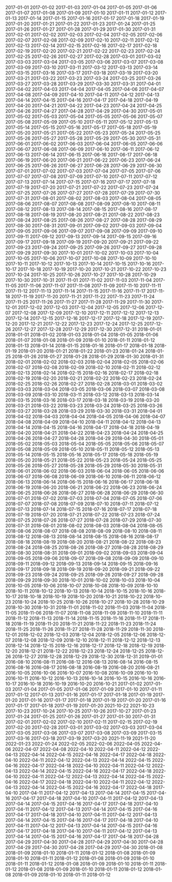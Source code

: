 2017-01-01
2017-01-02
2017-01-03
2017-01-04
2017-01-05
2017-01-06
2017-01-07
2017-01-08
2017-01-09
2017-01-10
2017-01-11
2017-01-12
2017-01-13
2017-01-14
2017-01-15
2017-01-16
2017-01-17
2017-01-18
2017-01-19
2017-01-20
2017-01-21
2017-01-22
2017-01-23
2017-01-24
2017-01-25
2017-01-26
2017-01-27
2017-01-28
2017-01-29
2017-01-30
2017-01-31
2017-02-01
2017-02-02
2017-02-03
2017-02-04
2017-02-05
2017-02-06
2017-02-07
2017-02-08
2017-02-09
2017-02-10
2017-02-11
2017-02-12
2017-02-13
2017-02-14
2017-02-15
2017-02-16
2017-02-17
2017-02-18
2017-02-19
2017-02-20
2017-02-21
2017-02-22
2017-02-23
2017-02-24
2017-02-25
2017-02-26
2017-02-27
2017-02-28
2017-03-01
2017-03-02
2017-03-03
2017-03-04
2017-03-05
2017-03-06
2017-03-07
2017-03-08
2017-03-09
2017-03-10
2017-03-11
2017-03-12
2017-03-13
2017-03-14
2017-03-15
2017-03-16
2017-03-17
2017-03-18
2017-03-19
2017-03-20
2017-03-21
2017-03-22
2017-03-23
2017-03-24
2017-03-25
2017-03-26
2017-03-27
2017-03-28
2017-03-29
2017-03-30
2017-03-31
2017-04-01
2017-04-02
2017-04-03
2017-04-04
2017-04-05
2017-04-06
2017-04-07
2017-04-08
2017-04-09
2017-04-10
2017-04-11
2017-04-12
2017-04-13
2017-04-14
2017-04-15
2017-04-16
2017-04-17
2017-04-18
2017-04-19
2017-04-20
2017-04-21
2017-04-22
2017-04-23
2017-04-24
2017-04-25
2017-04-26
2017-04-27
2017-04-28
2017-04-29
2017-04-30
2017-05-01
2017-05-02
2017-05-03
2017-05-04
2017-05-05
2017-05-06
2017-05-07
2017-05-08
2017-05-09
2017-05-10
2017-05-11
2017-05-12
2017-05-13
2017-05-14
2017-05-15
2017-05-16
2017-05-17
2017-05-18
2017-05-19
2017-05-20
2017-05-21
2017-05-22
2017-05-23
2017-05-24
2017-05-25
2017-05-26
2017-05-27
2017-05-28
2017-05-29
2017-05-30
2017-05-31
2017-06-01
2017-06-02
2017-06-03
2017-06-04
2017-06-05
2017-06-06
2017-06-07
2017-06-08
2017-06-09
2017-06-10
2017-06-11
2017-06-12
2017-06-13
2017-06-14
2017-06-15
2017-06-16
2017-06-17
2017-06-18
2017-06-19
2017-06-20
2017-06-21
2017-06-22
2017-06-23
2017-06-24
2017-06-25
2017-06-26
2017-06-27
2017-06-28
2017-06-29
2017-06-30
2017-07-01
2017-07-02
2017-07-03
2017-07-04
2017-07-05
2017-07-06
2017-07-07
2017-07-08
2017-07-09
2017-07-10
2017-07-11
2017-07-12
2017-07-13
2017-07-14
2017-07-15
2017-07-16
2017-07-17
2017-07-18
2017-07-19
2017-07-20
2017-07-21
2017-07-22
2017-07-23
2017-07-24
2017-07-25
2017-07-26
2017-07-27
2017-07-28
2017-07-29
2017-07-30
2017-07-31
2017-08-01
2017-08-02
2017-08-03
2017-08-04
2017-08-05
2017-08-06
2017-08-07
2017-08-08
2017-08-09
2017-08-10
2017-08-11
2017-08-12
2017-08-13
2017-08-14
2017-08-15
2017-08-16
2017-08-17
2017-08-18
2017-08-19
2017-08-20
2017-08-21
2017-08-22
2017-08-23
2017-08-24
2017-08-25
2017-08-26
2017-08-27
2017-08-28
2017-08-29
2017-08-30
2017-08-31
2017-09-01
2017-09-02
2017-09-03
2017-09-04
2017-09-05
2017-09-06
2017-09-07
2017-09-08
2017-09-09
2017-09-10
2017-09-11
2017-09-12
2017-09-13
2017-09-14
2017-09-15
2017-09-16
2017-09-17
2017-09-18
2017-09-19
2017-09-20
2017-09-21
2017-09-22
2017-09-23
2017-09-24
2017-09-25
2017-09-26
2017-09-27
2017-09-28
2017-09-29
2017-09-30
2017-10-01
2017-10-02
2017-10-03
2017-10-04
2017-10-05
2017-10-06
2017-10-07
2017-10-08
2017-10-09
2017-10-10
2017-10-11
2017-10-12
2017-10-13
2017-10-14
2017-10-15
2017-10-16
2017-10-17
2017-10-18
2017-10-19
2017-10-20
2017-10-21
2017-10-22
2017-10-23
2017-10-24
2017-10-25
2017-10-26
2017-10-27
2017-10-28
2017-10-29
2017-10-30
2017-10-31
2017-11-01
2017-11-02
2017-11-03
2017-11-04
2017-11-05
2017-11-06
2017-11-07
2017-11-08
2017-11-09
2017-11-10
2017-11-11
2017-11-12
2017-11-13
2017-11-14
2017-11-15
2017-11-16
2017-11-17
2017-11-18
2017-11-19
2017-11-20
2017-11-21
2017-11-22
2017-11-23
2017-11-24
2017-11-25
2017-11-26
2017-11-27
2017-11-28
2017-11-29
2017-11-30
2017-12-01
2017-12-02
2017-12-03
2017-12-04
2017-12-05
2017-12-06
2017-12-07
2017-12-08
2017-12-09
2017-12-10
2017-12-11
2017-12-12
2017-12-13
2017-12-14
2017-12-15
2017-12-16
2017-12-17
2017-12-18
2017-12-19
2017-12-20
2017-12-21
2017-12-22
2017-12-23
2017-12-24
2017-12-25
2017-12-26
2017-12-27
2017-12-28
2017-12-29
2017-12-30
2017-12-31
2018-01-01
2018-01-01
2018-01-02
2018-01-03
2018-01-04
2018-01-05
2018-01-06
2018-01-07
2018-01-08
2018-01-09
2018-01-10
2018-01-11
2018-01-12
2018-01-13
2018-01-14
2018-01-15
2018-01-16
2018-01-17
2018-01-18
2018-01-19
2018-01-20
2018-01-21
2018-01-22
2018-01-23
2018-01-24
2018-01-25
2018-01-26
2018-01-27
2018-01-28
2018-01-29
2018-01-30
2018-01-31
2018-02-01
2018-02-02
2018-02-03
2018-02-04
2018-02-05
2018-02-06
2018-02-07
2018-02-08
2018-02-09
2018-02-10
2018-02-11
2018-02-12
2018-02-13
2018-02-14
2018-02-15
2018-02-16
2018-02-17
2018-02-18
2018-02-19
2018-02-20
2018-02-21
2018-02-22
2018-02-23
2018-02-24
2018-02-25
2018-02-26
2018-02-27
2018-02-28
2018-03-01
2018-03-02
2018-03-03
2018-03-04
2018-03-05
2018-03-06
2018-03-07
2018-03-08
2018-03-09
2018-03-10
2018-03-11
2018-03-12
2018-03-13
2018-03-14
2018-03-15
2018-03-16
2018-03-17
2018-03-18
2018-03-19
2018-03-20
2018-03-21
2018-03-22
2018-03-23
2018-03-24
2018-03-25
2018-03-26
2018-03-27
2018-03-28
2018-03-29
2018-03-30
2018-03-31
2018-04-01
2018-04-02
2018-04-03
2018-04-04
2018-04-05
2018-04-06
2018-04-07
2018-04-08
2018-04-09
2018-04-10
2018-04-11
2018-04-12
2018-04-13
2018-04-14
2018-04-15
2018-04-16
2018-04-17
2018-04-18
2018-04-19
2018-04-20
2018-04-21
2018-04-22
2018-04-23
2018-04-24
2018-04-25
2018-04-26
2018-04-27
2018-04-28
2018-04-29
2018-04-30
2018-05-01
2018-05-02
2018-05-03
2018-05-04
2018-05-05
2018-05-06
2018-05-07
2018-05-08
2018-05-09
2018-05-10
2018-05-11
2018-05-12
2018-05-13
2018-05-14
2018-05-15
2018-05-16
2018-05-17
2018-05-18
2018-05-19
2018-05-20
2018-05-21
2018-05-22
2018-05-23
2018-05-24
2018-05-25
2018-05-26
2018-05-27
2018-05-28
2018-05-29
2018-05-30
2018-05-31
2018-06-01
2018-06-02
2018-06-03
2018-06-04
2018-06-05
2018-06-06
2018-06-07
2018-06-08
2018-06-09
2018-06-10
2018-06-11
2018-06-12
2018-06-13
2018-06-14
2018-06-15
2018-06-16
2018-06-17
2018-06-18
2018-06-19
2018-06-20
2018-06-21
2018-06-22
2018-06-23
2018-06-24
2018-06-25
2018-06-26
2018-06-27
2018-06-28
2018-06-29
2018-06-30
2018-07-01
2018-07-02
2018-07-03
2018-07-04
2018-07-05
2018-07-06
2018-07-07
2018-07-08
2018-07-09
2018-07-10
2018-07-11
2018-07-12
2018-07-13
2018-07-14
2018-07-15
2018-07-16
2018-07-17
2018-07-18
2018-07-19
2018-07-20
2018-07-21
2018-07-22
2018-07-23
2018-07-24
2018-07-25
2018-07-26
2018-07-27
2018-07-28
2018-07-29
2018-07-30
2018-07-31
2018-08-01
2018-08-02
2018-08-03
2018-08-04
2018-08-05
2018-08-06
2018-08-07
2018-08-08
2018-08-09
2018-08-10
2018-08-11
2018-08-12
2018-08-13
2018-08-14
2018-08-15
2018-08-16
2018-08-17
2018-08-18
2018-08-19
2018-08-20
2018-08-21
2018-08-22
2018-08-23
2018-08-24
2018-08-25
2018-08-26
2018-08-27
2018-08-28
2018-08-29
2018-08-30
2018-08-31
2018-09-01
2018-09-02
2018-09-03
2018-09-04
2018-09-05
2018-09-06
2018-09-07
2018-09-08
2018-09-09
2018-09-10
2018-09-11
2018-09-12
2018-09-13
2018-09-14
2018-09-15
2018-09-16
2018-09-17
2018-09-18
2018-09-19
2018-09-20
2018-09-21
2018-09-22
2018-09-23
2018-09-24
2018-09-25
2018-09-26
2018-09-27
2018-09-28
2018-09-29
2018-09-30
2018-10-01
2018-10-02
2018-10-03
2018-10-04
2018-10-05
2018-10-06
2018-10-07
2018-10-08
2018-10-09
2018-10-10
2018-10-11
2018-10-12
2018-10-13
2018-10-14
2018-10-15
2018-10-16
2018-10-17
2018-10-18
2018-10-19
2018-10-20
2018-10-21
2018-10-22
2018-10-23
2018-10-24
2018-10-25
2018-10-26
2018-10-27
2018-10-28
2018-10-29
2018-10-30
2018-10-31
2018-11-01
2018-11-02
2018-11-03
2018-11-04
2018-11-05
2018-11-06
2018-11-07
2018-11-08
2018-11-09
2018-11-10
2018-11-11
2018-11-12
2018-11-13
2018-11-14
2018-11-15
2018-11-16
2018-11-17
2018-11-18
2018-11-19
2018-11-20
2018-11-21
2018-11-22
2018-11-23
2018-11-24
2018-11-25
2018-11-26
2018-11-27
2018-11-28
2018-11-29
2018-11-30
2018-12-01
2018-12-02
2018-12-03
2018-12-04
2018-12-05
2018-12-06
2018-12-07
2018-12-08
2018-12-09
2018-12-10
2018-12-11
2018-12-12
2018-12-13
2018-12-14
2018-12-15
2018-12-16
2018-12-17
2018-12-18
2018-12-19
2018-12-20
2018-12-21
2018-12-22
2018-12-23
2018-12-24
2018-12-25
2018-12-26
2018-12-27
2018-12-28
2018-12-29
2018-12-30
2018-12-31
2019-01-01
2016-08-10
2016-08-11
2016-08-12
2016-08-13
2016-08-14
2016-08-15
2016-08-16
2016-08-17
2016-08-18
2016-08-19
2016-08-20
2016-08-21
2016-10-05
2016-10-06
2016-10-07
2016-10-08
2016-10-09
2016-10-10
2016-10-11
2016-10-12
2016-10-13
2016-10-14
2016-10-15
2016-10-16
2016-10-17
2016-10-18
2016-10-19
2016-10-20
2016-10-21
2017-01-02
2017-01-03
2017-01-04
2017-01-05
2017-01-06
2017-01-09
2017-01-10
2017-01-11
2017-01-12
2017-01-13
2017-01-16
2017-01-17
2017-01-18
2017-01-19
2017-01-20
2017-01-16
2017-01-17
2017-01-18
2017-01-19
2017-01-20
2017-01-16
2017-01-17
2017-01-18
2017-01-19
2017-01-20
2021-10-22
2021-10-23
2017-10-23
2017-10-24
2017-10-25
2017-10-26
2017-10-27
2017-01-23
2017-01-24
2017-01-25
2017-01-26
2017-01-27
2017-01-30
2017-01-31
2017-02-01
2017-02-02
2017-02-10
2017-02-11
2017-02-15
2017-02-19
2017-02-20
2017-02-28
2017-03-01
2017-03-02
2017-03-03
2017-03-04
2017-03-05
2017-03-06
2017-03-07
2017-03-08
2017-03-09
2017-03-15
2017-03-16
2017-03-18
2017-03-19
2017-03-20
2021-11-19
2021-11-20
2022-01-23
2022-01-24
2022-02-05
2022-02-06
2022-04-05
2022-04-06
2022-04-07
2022-04-08
2022-04-10
2022-04-11
2022-04-12
2022-04-13
2022-04-14
2022-04-15
2022-04-16
2022-04-17
2022-04-18
2022-04-10
2022-04-11
2022-04-12
2022-04-13
2022-04-14
2022-04-15
2022-04-16
2022-04-17
2022-04-18
2022-04-10
2022-04-11
2022-04-12
2022-04-13
2022-04-14
2022-04-15
2022-04-16
2022-04-17
2022-04-18
2022-04-10
2022-04-11
2022-04-12
2022-04-13
2022-04-14
2022-04-15
2022-04-16
2022-04-17
2022-04-18
2022-04-10
2022-04-11
2022-04-12
2022-04-13
2022-04-14
2022-04-15
2022-04-16
2022-04-17
2022-04-18
2017-04-10
2017-04-11
2017-04-12
2017-04-13
2017-04-14
2017-04-15
2017-04-16
2017-04-17
2017-04-18
2017-04-10
2017-04-11
2017-04-12
2017-04-13
2017-04-14
2017-04-15
2017-04-16
2017-04-17
2017-04-18
2017-04-10
2017-04-11
2017-04-12
2017-04-13
2017-04-14
2017-04-15
2017-04-16
2017-04-17
2017-04-18
2017-04-10
2017-04-11
2017-04-12
2017-04-13
2017-04-14
2017-04-15
2017-04-16
2017-04-17
2017-04-18
2017-04-10
2017-04-11
2017-04-12
2017-04-13
2017-04-14
2017-04-15
2017-04-16
2017-04-17
2017-04-18
2017-04-10
2017-04-11
2017-04-12
2017-04-13
2017-04-14
2017-04-15
2017-04-16
2017-04-17
2017-04-18
2017-04-28
2017-04-29
2017-04-30
2017-04-28
2017-04-29
2017-04-30
2017-04-28
2017-04-29
2017-04-30
2017-04-28
2017-04-29
2017-04-30
2018-01-08
2018-01-09
2018-01-10
2018-01-11
2018-01-12
2018-01-08
2018-01-09
2018-01-10
2018-01-11
2018-01-12
2018-01-08
2018-01-09
2018-01-10
2018-01-11
2018-01-12
2018-01-08
2018-01-09
2018-01-10
2018-01-11
2018-01-12
2018-01-08
2018-01-09
2018-01-10
2018-01-11
2018-01-12
2018-01-08
2018-01-09
2018-01-10
2018-01-11
2018-01-12
